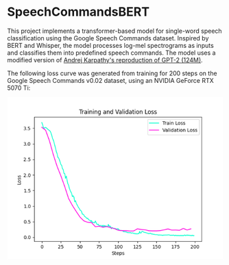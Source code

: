 # SpeechCommandsBERT
This project implements a transformer-based model for single-word speech classification using the Google Speech Commands dataset. Inspired by BERT and Whisper, the model processes log-mel spectrograms as inputs and classifies them into predefined speech commands. The model uses a modified version of [Andrej Karpathy's reproduction of GPT-2 (124M)](https://github.com/karpathy/build-nanogpt 'build-nanogpt').

The following loss curve was generated from training for 200 steps on the Google Speech Commands v0.02 dataset, using an NVIDIA GeForce RTX 5070 Ti:

![loss_curve200](loss_curve200.png)